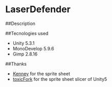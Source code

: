 # LaserDefender

##Description



##Tecnologies used
- Unity 5.3.1
- MonoDevelop 5.9.6
- Gimp 2.8.16

##Thanks
- [Kenney](www.Kenney.nl) for the sprite sheet
- [toxicFork](https://github.com/toxicFork/Unity3D-TextureAtlasSlicer) for the sprite sheet slicer of Unity5
